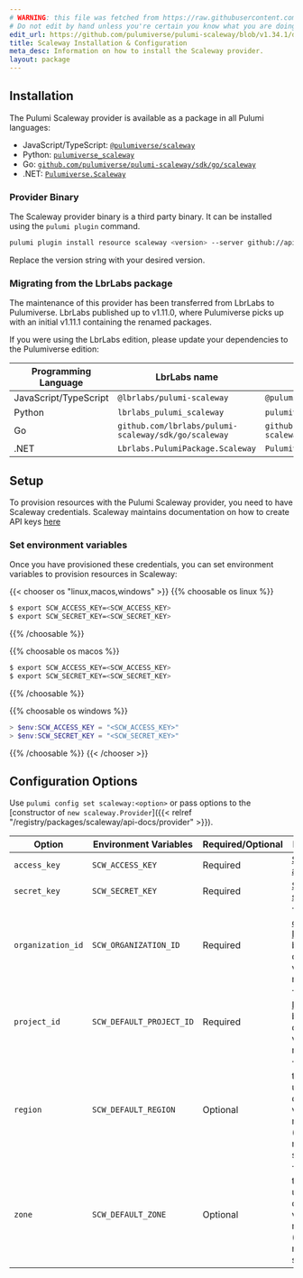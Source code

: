 ```yaml
---
# WARNING: this file was fetched from https://raw.githubusercontent.com/pulumiverse/pulumi-scaleway/v1.34.1/docs/installation-configuration.md
# Do not edit by hand unless you're certain you know what you are doing!
edit_url: https://github.com/pulumiverse/pulumi-scaleway/blob/v1.34.1/docs/installation-configuration.md
title: Scaleway Installation & Configuration
meta_desc: Information on how to install the Scaleway provider.
layout: package
---
```


## Installation

The Pulumi Scaleway provider is available as a package in all Pulumi languages:

* JavaScript/TypeScript: [`@pulumiverse/scaleway`](https://www.npmjs.com/package/@pulumiverse/pulumi-scaleway)
* Python: [`pulumiverse_scaleway`](https://pypi.org/project/pulumiverse-scaleway/)
* Go: [`github.com/pulumiverse/pulumi-scaleway/sdk/go/scaleway`](https://pkg.go.dev/github.com/pulumiverse/pulumi-scaleway/sdk)
* .NET: [`Pulumiverse.Scaleway`](https://www.nuget.org/packages/Pulumiverse.Scaleway)

### Provider Binary

The Scaleway provider binary is a third party binary. It can be installed using the `pulumi plugin` command.

```bash
pulumi plugin install resource scaleway <version> --server github://api.github.com/pulumiverse
```

Replace the version string with your desired version.

### Migrating from the LbrLabs package

The maintenance of this provider has been transferred from LbrLabs to Pulumiverse.
LbrLabs published up to v1.11.0, where Pulumiverse picks up with an initial v1.11.1
containing the renamed packages.

If you were using the LbrLabs edition, please update your dependencies to the
Pulumiverse edition:

| Programming Language | LbrLabs name | Pulumiverse name |
| -- | -- | -- |
| JavaScript/TypeScript | `@lbrlabs/pulumi-scaleway` | `@pulumiverse/scaleway` |
| Python | `lbrlabs_pulumi_scaleway` | `pulumiverse_scaleway` |
| Go | `github.com/lbrlabs/pulumi-scaleway/sdk/go/scaleway` | `github.com/pulumiverse/pulumi-scaleway/sdk/go/scaleway` |
| .NET | `Lbrlabs.PulumiPackage.Scaleway` | `Pulumiverse.Scaleway` |

## Setup

To provision resources with the Pulumi Scaleway provider, you need to have Scaleway credentials. Scaleway maintains documentation on how to create API keys [here](https://www.scaleway.com/en/docs/console/my-project/how-to/generate-api-key/)

### Set environment variables

Once you have provisioned these credentials, you can set environment variables to provision resources in Scaleway:

{{< chooser os "linux,macos,windows" >}}
{{% choosable os linux %}}

```bash
$ export SCW_ACCESS_KEY=<SCW_ACCESS_KEY>
$ export SCW_SECRET_KEY=<SCW_SECRET_KEY>
```

{{% /choosable %}}

{{% choosable os macos %}}

```bash
$ export SCW_ACCESS_KEY=<SCW_ACCESS_KEY>
$ export SCW_SECRET_KEY=<SCW_SECRET_KEY>
```

{{% /choosable %}}

{{% choosable os windows %}}

```powershell
> $env:SCW_ACCESS_KEY = "<SCW_ACCESS_KEY>"
> $env:SCW_SECRET_KEY = "<SCW_SECRET_KEY>"
```

{{% /choosable %}}
{{< /chooser >}}

## Configuration Options

Use `pulumi config set scaleway:<option>` or pass options to the [constructor of `new scaleway.Provider`]({{< relref "/registry/packages/scaleway/api-docs/provider" >}}).

| Option | Environment Variables | Required/Optional | Description |
|-----|------|------|----|
| `access_key`| `SCW_ACCESS_KEY` | Required | [Scaleway access key](https://console.scaleway.com/project/credentials) |
| `secret_key`| `SCW_SECRET_KEY` | Required | [Scaleway secret key](https://console.scaleway.com/project/credentials) |
| `organization_id` | `SCW_ORGANIZATION_ID` | Required | The [organization ID](https://console.scaleway.com/organization) that will be used as default value for all resources. |
| `project_id` | `SCW_DEFAULT_PROJECT_ID` | Required | The [project ID](https://console.scaleway.com/project/settings) that will be used as default value for all resources. |
| `region` | `SCW_DEFAULT_REGION` | Optional | The [region](https://registry.terraform.io/providers/scaleway/scaleway/latest/guides/regions_and_zones#regions) that will be used as default value for all resources. (`fr-par` if none specified) |
| `zone` | `SCW_DEFAULT_ZONE` | Optional | The [zone](https://registry.terraform.io/providers/scaleway/scaleway/latest/guides/regions_and_zones#zones) that will be used as default value for all resources. (`fr-par-1` if none specified)
